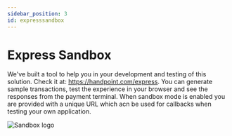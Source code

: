 ```yaml
---
sidebar_position: 3
id: expresssandbox
---
```



# Express Sandbox

We've built a tool to help you in your development and testing of this solution. Check it at: https://handpoint.com/express. You can generate sample transactions, test the experience in your browser and see the responses from the payment terminal. When sandbox mode is enabled you are provided with a unique URL which acn be used for callbacks when testing your own application.

![Sandbox logo](/img/SandboxExpress)